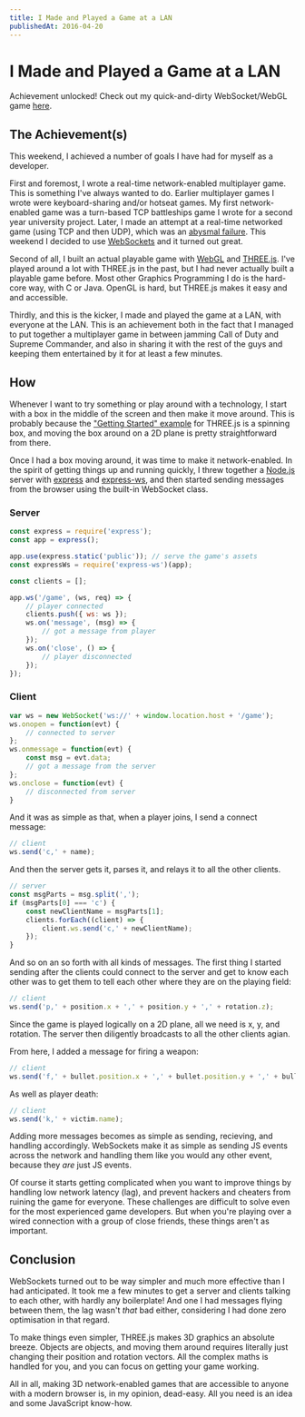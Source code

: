 ```yaml
---
title: I Made and Played a Game at a LAN
publishedAt: 2016-04-20
---
```

# I Made and Played a Game at a LAN

Achievement unlocked! Check out my quick-and-dirty WebSocket/WebGL game [here](https://github.com/jellymann/websocket-game).

## The Achievement(s)

This weekend, I achieved a number of goals I have had for myself as a developer.

First and foremost, I wrote a real-time network-enabled multiplayer game. This is something I've always wanted to do. Earlier multiplayer games I wrote were keyboard-sharing and/or hotseat games. My first network-enabled game was a turn-based TCP battleships game I wrote for a second year university project. Later, I made an attempt at a real-time networked game (using TCP and then UDP), which was an [abysmal failure](https://github.com/jellymann/NetGame). This weekend I decided to use [WebSockets](https://developer.mozilla.org/en-US/docs/Web/API/WebSockets_API) and it turned out great.

Second of all, I built an actual playable game with [WebGL](https://developer.mozilla.org/en-US/docs/Web/API/WebGL_API) and [THREE.js](threejs.org). I've played around a lot with THREE.js in the past, but I had never actually built a playable game before. Most other Graphics Programming I do is the hard-core way, with C or Java. OpenGL is hard, but THREE.js makes it easy and and accessible.

Thirdly, and this is the kicker, I made and played the game at a LAN, with everyone at the LAN. This is an achievement both in the fact that I managed to put together a multiplayer game in between jamming Call of Duty and Supreme Commander, and also in sharing it with the rest of the guys and keeping them entertained by it for at least a few minutes.

## How

Whenever I want to try something or play around with a technology, I start with a box in the middle of the screen and then make it move around. This is probably because the ["Getting Started" example](http://threejs.org/docs/#Manual/Introduction/Creating_a_scene) for THREE.js is a spinning box, and moving the box around on a 2D plane is pretty straightforward from there.

Once I had a box moving around, it was time to make it network-enabled. In the spirit of getting things up and running quickly, I threw together a [Node.js](https://nodejs.org) server with [express](http://expressjs.com/) and [express-ws](https://github.com/HenningM/express-ws), and then started sending messages from the browser using the built-in WebSocket class.

### Server

```javascript
const express = require('express');
const app = express();

app.use(express.static('public')); // serve the game's assets
const expressWs = require('express-ws')(app);

const clients = [];

app.ws('/game', (ws, req) => {
    // player connected
    clients.push({ ws: ws });
    ws.on('message', (msg) => {
        // got a message from player
    });
    ws.on('close', () => {
        // player disconnected
    });
});
```

### Client

```javascript
var ws = new WebSocket('ws://' + window.location.host + '/game');
ws.onopen = function(evt) {
    // connected to server
};
ws.onmessage = function(evt) {
    const msg = evt.data;
    // got a message from the server
};
ws.onclose = function(evt) {
    // disconnected from server
}
```

And it was as simple as that, when a player joins, I send a connect message:

```javascript
// client
ws.send('c,' + name);
```

And then the server gets it, parses it, and relays it to all the other clients.

```javascript
// server
const msgParts = msg.split(',');
if (msgParts[0] === 'c') {
    const newClientName = msgParts[1];
    clients.forEach((client) => {
        client.ws.send('c,' + newClientName);
    });
}
```

And so on an so forth with all kinds of messages. The first thing I started sending after the clients could connect to the server and get to know each other was to get them to tell each other where they are on the playing field:

```javascript
// client
ws.send('p,' + position.x + ',' + position.y + ',' + rotation.z);
```

Since the game is played logically on a 2D plane, all we need is x, y, and rotation. The server then diligently broadcasts to all the other clients agian.

From here, I added a message for firing a weapon:

```javascript
// client
ws.send('f,' + bullet.position.x + ',' + bullet.position.y + ',' + bullet.rotation.z);
```

As well as player death:

```javascript
// client
ws.send('k,' + victim.name);
```

Adding more messages becomes as simple as sending, recieving, and handling accordingly. WebSockets make it as simple as sending JS events across the network and handling them like you would any other event, because they *are* just JS events.

Of course it starts getting complicated when you want to improve things by handling low network latency (lag), and prevent hackers and cheaters from ruining the game for everyone. These challenges are difficult to solve even for the most experienced game developers. But when you're playing over a wired connection with a group of close friends, these things aren't as important.

## Conclusion

WebSockets turned out to be way simpler and much more effective than I had anticipated. It took me a few minutes to get a server and clients talking to each other, with hardly any boilerplate! And one I had messages flying between them, the lag wasn't *that* bad either, considering I had done zero optimisation in that regard.

To make things even simpler, THREE.js makes 3D graphics an absolute breeze. Objects are objects, and moving them around requires literally just changing their position and rotation vectors. All the complex maths is handled for you, and you can focus on getting your game working.

All in all, making 3D network-enabled games that are accessible to anyone with a modern browser is, in my opinion, dead-easy. All you need is an idea and some JavaScript know-how.
